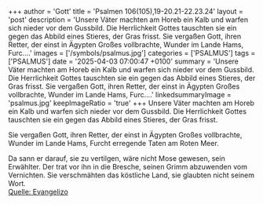 +++
author = 'Gott'
title = 'Psalmen 106(105),19-20.21-22.23.24'
layout = 'post'
description = 'Unsere Väter machten am Horeb ein Kalb  und warfen sich nieder vor dem Gussbild. Die Herrlichkeit Gottes tauschten sie ein  gegen das Abbild eines Stieres, der Gras frisst.  Sie vergaßen Gott, ihren Retter,  der einst in Ägypten Großes vollbrachte, Wunder im Lande Hams,  Furc....'
images = ['/symbols/psalmus.jpg']
categories = ['PSALMUS']
tags = ['PSALMUS']
date = '2025-04-03 07:00:47 +0100'
summary = 'Unsere Väter machten am Horeb ein Kalb  und warfen sich nieder vor dem Gussbild. Die Herrlichkeit Gottes tauschten sie ein  gegen das Abbild eines Stieres, der Gras frisst.  Sie vergaßen Gott, ihren Retter,  der einst in Ägypten Großes vollbrachte, Wunder im Lande Hams,  Furc....'
linkedsummaryImage = 'psalmus.jpg'
keepImageRatio = 'true'
+++
Unsere Väter machten am Horeb ein Kalb 
und warfen sich nieder vor dem Gussbild.
Die Herrlichkeit Gottes tauschten sie ein 
gegen das Abbild eines Stieres, der Gras frisst.

Sie vergaßen Gott, ihren Retter, 
der einst in Ägypten Großes vollbrachte,
Wunder im Lande Hams, 
Furcht erregende Taten am Roten Meer.<!--more-->

Da sann er darauf, sie zu vertilgen, 
wäre nicht Mose gewesen, sein Erwählter. Der trat vor ihn in die Bresche, 
seinen Grimm abzuwenden vom Vernichten.
Sie verschmähten das köstliche Land, 
sie glaubten nicht seinem Wort.<br> [Quelle: Evangelizo](https://evangeliumtagfuertag.org/DE/gospel)